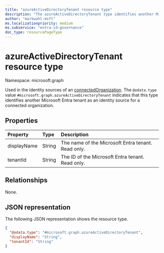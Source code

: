 ```yaml
---
title: "azureActiveDirectoryTenant resource type"
description: "The azureActiveDirectoryTenant type identifies another Microsoft Entra tenant as an identity source for a connected organization."
author: "markwahl-msft"
ms.localizationpriority: medium
ms.subservice: "entra-id-governance"
doc_type: resourcePageType
---
```

# azureActiveDirectoryTenant resource type

Namespace: microsoft.graph


Used in the identity sources of an [connectedOrganization](connectedOrganization.md). The `@odata.type` value `#microsoft.graph.azureActiveDirectoryTenant` indicates that this type identifies another Microsoft Entra tenant as an identity source for a connected organization.

## Properties
|Property|Type|Description|
|:---|:---|:---|
|displayName|String|The name of the Microsoft Entra tenant. Read only. |
|tenantId|String|The ID of the Microsoft Entra tenant. Read only. |

## Relationships
None.
## JSON representation
The following JSON representation shows the resource type.
<!-- {
  "blockType": "resource",
  "@odata.type": "microsoft.graph.azureActiveDirectoryTenant",
  "baseType": "microsoft.graph.identitySource"
}
-->
``` json
{
  "@odata.type": "#microsoft.graph.azureActiveDirectoryTenant",
  "displayName": "String",
  "tenantId": "String"
}
```
